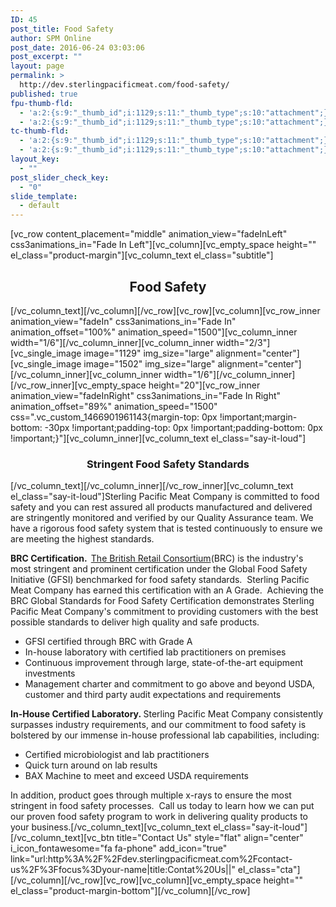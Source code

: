 ```yaml
---
ID: 45
post_title: Food Safety
author: SPM Online
post_date: 2016-06-24 03:03:06
post_excerpt: ""
layout: page
permalink: >
  http://dev.sterlingpacificmeat.com/food-safety/
published: true
fpu-thumb-fld:
  - 'a:2:{s:9:"_thumb_id";i:1129;s:11:"_thumb_type";s:10:"attachment";}'
  - 'a:2:{s:9:"_thumb_id";i:1129;s:11:"_thumb_type";s:10:"attachment";}'
tc-thumb-fld:
  - 'a:2:{s:9:"_thumb_id";i:1129;s:11:"_thumb_type";s:10:"attachment";}'
  - 'a:2:{s:9:"_thumb_id";i:1129;s:11:"_thumb_type";s:10:"attachment";}'
layout_key:
  - ""
post_slider_check_key:
  - "0"
slide_template:
  - default
---
```

[vc_row content_placement="middle" animation_view="fadeInLeft" css3animations_in="Fade In Left"][vc_column][vc_empty_space height="" el_class="product-margin"][vc_column_text el_class="subtitle"]
<h2 style="text-align: center;">Food Safety</h2>
[/vc_column_text][/vc_column][/vc_row][vc_row][vc_column][vc_row_inner animation_view="fadeIn" css3animations_in="Fade In" animation_offset="100%" animation_speed="1500"][vc_column_inner width="1/6"][/vc_column_inner][vc_column_inner width="2/3"][vc_single_image image="1129" img_size="large" alignment="center"][vc_single_image image="1502" img_size="large" alignment="center"][/vc_column_inner][vc_column_inner width="1/6"][/vc_column_inner][/vc_row_inner][vc_empty_space height="20"][vc_row_inner animation_view="fadeInRight" css3animations_in="Fade In Right" animation_offset="89%" animation_speed="1500" css=".vc_custom_1466901961143{margin-top: 0px !important;margin-bottom: -30px !important;padding-top: 0px !important;padding-bottom: 0px !important;}"][vc_column_inner][vc_column_text el_class="say-it-loud"]
<h3 style="text-align: center;">Stringent Food Safety Standards</h3>
[/vc_column_text][/vc_column_inner][/vc_row_inner][vc_column_text el_class="say-it-loud"]Sterling Pacific Meat Company is committed to food safety and you can rest assured all products manufactured and delivered are stringently monitored and verified by our Quality Assurance team. We have a rigorous food safety system that is tested continuously to ensure we are meeting the highest standards.

<strong>BRC Certification.  </strong><a href="http://cts.businesswire.com/ct/CT?id=smartlink&amp;url=http%3A%2F%2Fwww.brcglobalstandards.com%2F&amp;esheet=51304456&amp;newsitemid=20160321005812&amp;lan=en-US&amp;anchor=British+Retail+Consortium&amp;index=1&amp;md5=3208fc001651f6c8de1a59ee8cc1e1fe" target="_blank" rel="nofollow">The British Retail Consortium</a>(BRC) is the industry's most stringent and prominent certification under the Global Food Safety Initiative (GFSI) benchmarked for food safety standards.  Sterling Pacific Meat Company has earned this certification with an A Grade.  Achieving the BRC Global Standards for Food Safety Certification demonstrates Sterling Pacific Meat Company's commitment to providing customers with the best possible standards to deliver high quality and safe products.
<ul>
 	<li>GFSI certified through BRC with Grade A</li>
 	<li>In-house laboratory with certified lab practitioners on premises</li>
 	<li>Continuous improvement through large, state-of-the-art equipment investments</li>
 	<li>Management charter and commitment to go above and beyond USDA, customer and third party audit expectations and requirements</li>
</ul>
<strong>In-House Certified Laboratory. </strong>Sterling Pacific Meat Company consistently surpasses industry requirements, and our commitment to food safety is bolstered by our immense in-house professional lab capabilities, including:
<ul>
 	<li>Certified microbiologist and lab practitioners</li>
 	<li>Quick turn around on lab results</li>
 	<li>BAX Machine to meet and exceed USDA requirements</li>
</ul>
In addition, product goes through multiple x-rays to ensure the most stringent in food safety processes.  Call us today to learn how we can put our proven food safety program to work in delivering quality products to your business.[/vc_column_text][vc_column_text el_class="say-it-loud"][/vc_column_text][vc_btn title="Contact Us" style="flat" align="center" i_icon_fontawesome="fa fa-phone" add_icon="true" link="url:http%3A%2F%2Fdev.sterlingpacificmeat.com%2Fcontact-us%2F%3Ffocus%3Dyour-name|title:Contat%20Us||" el_class="cta"][/vc_column][/vc_row][vc_row][vc_column][vc_empty_space height="" el_class="product-margin-bottom"][/vc_column][/vc_row]